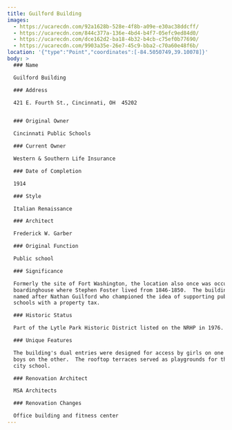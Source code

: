 ```yaml
---
title: Guilford Building
images:
  - https://ucarecdn.com/92a1628b-528e-4f8b-a09e-e30ac38ddcff/
  - https://ucarecdn.com/844c377a-136e-4bd4-b4f7-05efc9ed84d0/
  - https://ucarecdn.com/dce162d2-ba18-4b32-b4cb-c75ef0b77690/
  - https://ucarecdn.com/9903a35e-26e7-45c9-bba2-c70a60e48f6b/
location: '{"type":"Point","coordinates":[-84.5050749,39.10078]}'
body: >
  ### Name

  Guilford Building

  ### Address

  421 E. Fourth St., Cincinnati, OH  45202


  ### Original Owner

  Cincinnati Public Schools

  ### Current Owner

  Western & Southern Life Insurance

  ### Date of Completion

  1914

  ### Style

  Italian Renaissance

  ### Architect

  Frederick W. Garber

  ### Original Function

  Public school

  ### Significance

  Formerly the site of Fort Washington, the location also once was occupied by a
  boardinghouse where Stephen Foster lived from 1846-1850.  The building was
  named after Nathan Guilford who championed the idea of supporting public
  schools with a property tax.

  ### Historic Status

  Part of the Lytle Park Historic District listed on the NRHP in 1976.

  ### Unique Features

  The building's dual entries were designed for access by girls on one end and
  boys on the other.  The rooftop terraces served as playgrounds for the inner
  city school.

  ### Renovation Architect

  MSA Architects

  ### Renovation Changes

  Office building and fitness center
---
```

